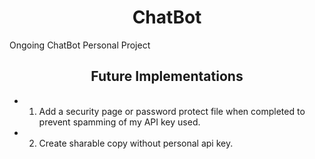 <h1 align="center">ChatBot</h1>
Ongoing ChatBot Personal Project

<h2 align="center">Future Implementations</h2>

- 1. Add a security page or password protect file when completed to prevent spamming of my API key used.
- 2. Create sharable copy without personal api key.
